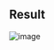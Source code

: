 ## Result

![image](https://github.com/user-attachments/assets/baa75376-f7b2-4840-a9d0-134f196a9ec6)
